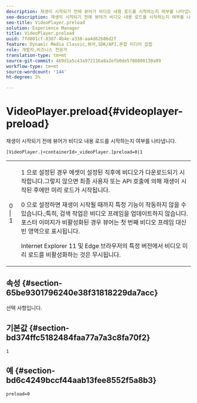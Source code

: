 ```yaml
---
description: 재생이 시작되기 전에 뷰어가 비디오 내용 로드를 시작하는지 여부를 나타냅니다.
seo-description: 재생이 시작되기 전에 뷰어가 비디오 내용 로드를 시작하는지 여부를 나타냅니다.
seo-title: VideoPlayer.preload
solution: Experience Manager
title: VideoPlayer.preload
uuid: 7fd801cf-8307-4b4e-a338-aa4d62b86d2f
feature: Dynamic Media Classic,뷰어,SDK/API,혼합 미디어 집합
role: 개발자,비즈니스 전문가
translation-type: tm+mt
source-git-commit: 469d1a5c43a972116a8a2efb0de5708800130a99
workflow-type: tm+mt
source-wordcount: '144'
ht-degree: 3%

---
```



# VideoPlayer.preload{#videoplayer-preload}

재생이 시작되기 전에 뷰어가 비디오 내용 로드를 시작하는지 여부를 나타냅니다.

`[VideoPlayer.|<containerId>_videoPlayer.]preload=0|1`

<table id="table_AE7AAFA9B4374E31B51D06511EB96401"> 
 <tbody> 
  <tr> 
   <td colname="col1"> <p> <span class="codeph"> 0 | 1 </span> </p> </td> 
   <td colname="col2"> <p> <span class="codeph"> 1 </span>으로 설정된 경우 에셋이 설정된 직후에 비디오가 다운로드되기 시작합니다.그렇지 않으면 최종 사용자 또는 API 호출에 의해 재생이 시작된 후에만 미리 로드가 시작됩니다. </p> <p><span class="codeph"> 0 </span>으로 설정하면 재생이 시작될 때까지 특정 기능이 작동하지 않을 수 있습니다.;특히, 검색 작업은 비디오 프레임을 업데이트하지 않습니다. 포스터 이미지가 비활성화된 경우 뷰어는 첫 번째 비디오 프레임 대신 빈 영역으로 표시됩니다. </p> <p>Internet Explorer 11 및 Edge 브라우저의 특정 버전에서 비디오 미리 로드를 비활성화하는 것은 무시됩니다. </p> </td> 
  </tr> 
 </tbody> 
</table>

## 속성 {#section-65be9301796240e38f31818229da7acc}

선택 사항입니다.

## 기본값 {#section-bd374ffc5182484faa77a7a3c8fa70f2}

`1`

## 예 {#section-bd6c4249bccf44aab13fee8552f5a8b3}

`preload=0`
